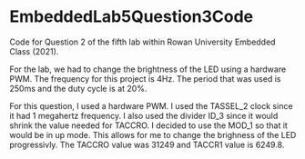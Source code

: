 # EmbeddedLab5Question3Code

Code for Question 2 of the fifth lab within Rowan University Embedded Class (2021).  

For the lab, we had to change the brightness of the LED using a hardware PWM. The frequency for this project is 4Hz. The period that was used is 250ms and the duty cycle is at 20%.  

For this question, I used a hardware PWM. I used the TASSEL_2 clock since it had 1 megahertz frequency. I also used the divider ID_3 since it would shrink the value needed for TACCRO. I decided to use the MOD_1 so that it would be in up mode. This allows for me to change the brighness of the LED progressivly. The TACCRO value was 31249 and TACCR1 value is 6249.8.
